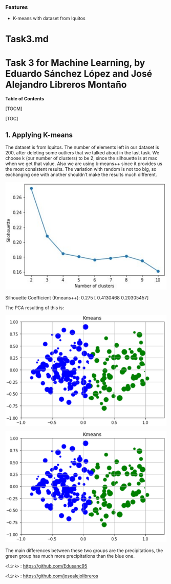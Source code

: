 ### Features

- K-means with dataset from Iquitos


# Task3.md
# Task 3 for Machine Learning, by Eduardo Sánchez López and José Alejandro Libreros Montaño



**Table of Contents**

[TOCM]

[TOC]


## 1. Applying K-means
The dataset is from Iquitos.
The number of elements left in our dataset is 200, after deleting some outliers that we talked about in the last task. 
We choose k (our number of clusters) to be 2, since the silhouette is at max when we get that value.
Also we are using k-means++ since it provides us the most consistent results. The variation with random is not too big, so exchanging one with another shouldn’t make the results much different.

![](https://raw.githubusercontent.com/Edusanc95/MachineLearning/master/Task3/images/number-of-clusters-silhouette.png)

Silhouette Coefficient (Kmeans++): 0.275
[ 0.4130468 0.20305457]

The PCA resulting of this is:

![](https://raw.githubusercontent.com/Edusanc95/MachineLearning/master/Task3/images/pca1.png)

![](https://raw.githubusercontent.com/Edusanc95/MachineLearning/master/Task3/images/pca1.png)

The main differences between these two groups are the precipitations, the
green group has much more precipitations than the blue one.


`<link>` : <https://github.com/Edusanc95>

`<link>` : <https://github.com/josealejolibreros>
